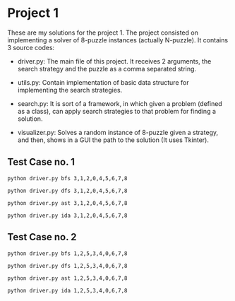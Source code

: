 # Project 1

These are my solutions for the project 1. The project consisted on implementing a solver of 8-puzzle instances (actually N-puzzle). It contains 3 source codes:

* driver.py: The main file of this project. It receives 2 arguments, the search strategy and the puzzle as a comma separated string.

* utils.py: Contain implementation of basic data structure for implementing the search strategies.

* search.py: It is sort of a framework, in which given a problem (defined as a class), can apply search strategies to that problem for finding a solution.

* visualizer.py: Solves a random instance of 8-puzzle given a strategy, and then, shows in a GUI the path to the solution (It uses Tkinter).

## Test Case no. 1


`python driver.py bfs 3,1,2,0,4,5,6,7,8`

`python driver.py dfs 3,1,2,0,4,5,6,7,8`

`python driver.py ast 3,1,2,0,4,5,6,7,8`

`python driver.py ida 3,1,2,0,4,5,6,7,8`


## Test Case no. 2

`python driver.py bfs 1,2,5,3,4,0,6,7,8`

`python driver.py dfs 1,2,5,3,4,0,6,7,8`

`python driver.py ast 1,2,5,3,4,0,6,7,8`

`python driver.py ida 1,2,5,3,4,0,6,7,8`

